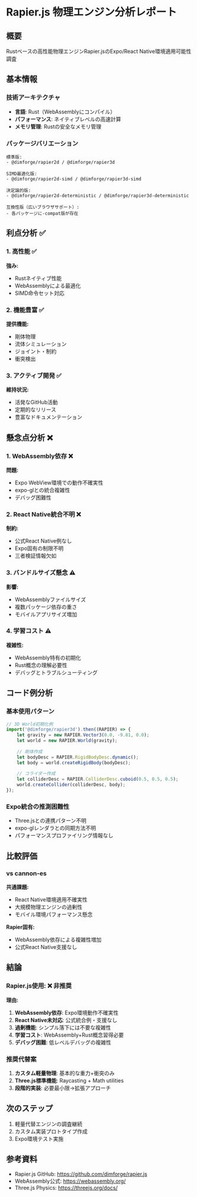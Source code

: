 # Rapier.js 物理エンジン分析レポート

## 概要
Rustベースの高性能物理エンジンRapier.jsのExpo/React Native環境適用可能性調査

## 基本情報

### 技術アーキテクチャ
- **言語**: Rust（WebAssemblyにコンパイル）
- **パフォーマンス**: ネイティブレベルの高速計算
- **メモリ管理**: Rustの安全なメモリ管理

### パッケージバリエーション
```
標準版:
- @dimforge/rapier2d / @dimforge/rapier3d

SIMD最適化版:
- @dimforge/rapier2d-simd / @dimforge/rapier3d-simd

決定論的版:
- @dimforge/rapier2d-deterministic / @dimforge/rapier3d-deterministic

互換性版（広いブラウザサポート）:
- 各パッケージに-compat版が存在
```

## 利点分析 ✅

### 1. 高性能 ✅
**強み:**
- Rustネイティブ性能
- WebAssemblyによる最適化
- SIMD命令セット対応

### 2. 機能豊富 ✅
**提供機能:**
- 剛体物理
- 流体シミュレーション
- ジョイント・制約
- 衝突検出

### 3. アクティブ開発 ✅
**維持状況:**
- 活発なGitHub活動
- 定期的なリリース
- 豊富なドキュメンテーション

## 懸念点分析 ❌

### 1. WebAssembly依存 ❌
**問題:**
- Expo WebView環境での動作不確実性
- expo-glとの統合複雑性
- デバッグ困難性

### 2. React Native統合不明 ❌
**制約:**
- 公式React Native例なし
- Expo固有の制限不明
- 三者検証情報欠如

### 3. バンドルサイズ懸念 ⚠️
**影響:**
- WebAssemblyファイルサイズ
- 複数パッケージ依存の重さ
- モバイルアプリサイズ増加

### 4. 学習コスト ⚠️
**複雑性:**
- WebAssembly特有の初期化
- Rust概念の理解必要性
- デバッグとトラブルシューティング

## コード例分析

### 基本使用パターン
```typescript
// 3D World初期化例
import('@dimforge/rapier3d').then((RAPIER) => {
    let gravity = new RAPIER.Vector3(0.0, -9.81, 0.0);
    let world = new RAPIER.World(gravity);
    
    // 剛体作成
    let bodyDesc = RAPIER.RigidBodyDesc.dynamic();
    let body = world.createRigidBody(bodyDesc);
    
    // コライダー作成
    let colliderDesc = RAPIER.ColliderDesc.cuboid(0.5, 0.5, 0.5);
    world.createCollider(colliderDesc, body);
});
```

### Expo統合の推測困難性
- Three.jsとの連携パターン不明
- expo-glレンダラとの同期方法不明
- パフォーマンスプロファイリング情報なし

## 比較評価

### vs cannon-es
**共通課題:**
- React Native環境適用不確実性
- 大規模物理エンジンの過剰性
- モバイル環境パフォーマンス懸念

**Rapier固有:**
- WebAssembly依存による複雑性増加
- 公式React Native支援なし

## 結論

### Rapier.js使用: ❌ 非推奨

**理由:**
1. **WebAssembly依存**: Expo環境動作不確実性
2. **React Native未対応**: 公式統合例・支援なし
3. **過剰機能**: シンプル落下には不要な複雑性
4. **学習コスト**: WebAssembly+Rust概念習得必要
5. **デバッグ困難**: 低レベルデバッグの複雑性

### 推奨代替案
1. **カスタム軽量物理**: 基本的な重力+衝突のみ
2. **Three.js標準機能**: Raycasting + Math utilities
3. **段階的実装**: 必要最小限→拡張アプローチ

## 次のステップ
1. 軽量代替エンジンの調査継続
2. カスタム実装プロトタイプ作成
3. Expo環境テスト実施

## 参考資料
- Rapier.js GitHub: https://github.com/dimforge/rapier.js
- WebAssembly公式: https://webassembly.org/
- Three.js Physics: https://threejs.org/docs/